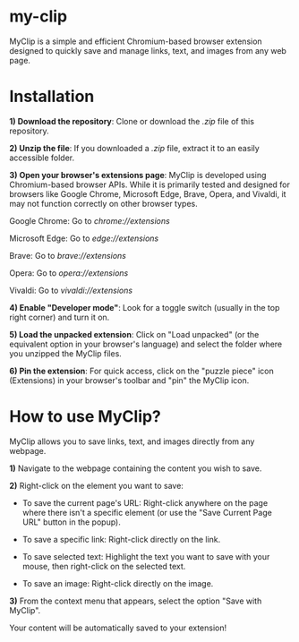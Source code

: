 # my-clip
MyClip is a simple and efficient Chromium-based browser extension designed to quickly save and manage links, text, and images from any web page.

# Installation
**1) Download the repository**: Clone or download the *.zip* file of this repository.

**2) Unzip the file**: If you downloaded a *.zip* file, extract it to an easily accessible folder.

**3) Open your browser's extensions page**:
MyClip is developed using Chromium-based browser APIs. While it is primarily tested and designed for browsers like Google Chrome, Microsoft Edge, Brave, Opera, and Vivaldi, it may not function correctly on other browser types.

Google Chrome: Go to *chrome://extensions*

Microsoft Edge: Go to *edge://extensions*

Brave: Go to *brave://extensions*

Opera: Go to *opera://extensions*

Vivaldi: Go to *vivaldi://extensions*

**4) Enable "Developer mode"**: Look for a toggle switch (usually in the top right corner) and turn it on.

**5) Load the unpacked extension**: Click on "Load unpacked" (or the equivalent option in your browser's language) and select the folder where you unzipped the MyClip files.

**6) Pin the extension**: For quick access, click on the "puzzle piece" icon (Extensions) in your browser's toolbar and "pin" the MyClip icon.

# How to use MyClip?
MyClip allows you to save links, text, and images directly from any webpage.

**1)** Navigate to the webpage containing the content you wish to save.

**2)** Right-click on the element you want to save:
 * To save the current page's URL: Right-click anywhere on the page where there isn't a specific element (or use the "Save Current Page URL" button in the popup).

 * To save a specific link: Right-click directly on the link.

 * To save selected text: Highlight the text you want to save with your mouse, then right-click on the selected text.

 * To save an image: Right-click directly on the image.

**3)** From the context menu that appears, select the option "Save with MyClip".

Your content will be automatically saved to your extension!
